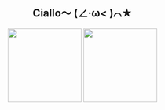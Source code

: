 <h2 align="center">Ciallo～ (∠·ω< )⌒★</h2>

<p align="center">

<img src="https://github-readme-stats.vercel.app/api?username=PolarisSdesu&count_private=true&show_icons=true&theme=dark" height="150px"/>

<img src="https://github-readme-stats.vercel.app/api/top-langs/?username=PolarisSdesu&layout=compact&theme=dark" height="150px"/>

</p>
